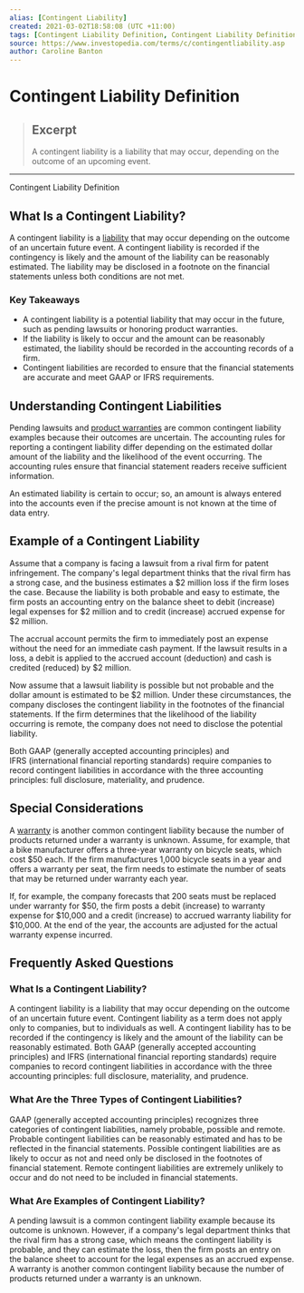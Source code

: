 ```yaml
---
alias: [Contingent Liability]
created: 2021-03-02T18:58:08 (UTC +11:00)
tags: [Contingent Liability Definition, Contingent Liability Definition]
source: https://www.investopedia.com/terms/c/contingentliability.asp
author: Caroline Banton
---
```


# Contingent Liability Definition

> ## Excerpt
> A contingent liability is a liability that may occur, depending on the outcome of an upcoming event.

---

Contingent Liability Definition
## What Is a Contingent Liability?

A contingent liability is a [liability](https://www.investopedia.com/articles/investing/041213/examples-assetliability-management.asp) that may occur depending on the outcome of an uncertain future event. A contingent liability is recorded if the contingency is likely and the amount of the liability can be reasonably estimated. The liability may be disclosed in a footnote on the financial statements unless both conditions are not met.

### Key Takeaways

-   A contingent liability is a potential liability that may occur in the future, such as pending lawsuits or honoring product warranties.
-   If the liability is likely to occur and the amount can be reasonably estimated, the liability should be recorded in the accounting records of a firm.
-   Contingent liabilities are recorded to ensure that the financial statements are accurate and meet GAAP or IFRS requirements.

## Understanding Contingent Liabilities

Pending lawsuits and [product warranties](https://www.investopedia.com/articles/pf/07/warranties.asp) are common contingent liability examples because their outcomes are uncertain. The accounting rules for reporting a contingent liability differ depending on the estimated dollar amount of the liability and the likelihood of the event occurring. The accounting rules ensure that financial statement readers receive sufficient information.

An estimated liability is certain to occur; so, an amount is always entered into the accounts even if the precise amount is not known at the time of data entry.

## Example of a Contingent Liability

Assume that a company is facing a lawsuit from a rival firm for patent infringement. The company's legal department thinks that the rival firm has a strong case, and the business estimates a $2 million loss if the firm loses the case. Because the liability is both probable and easy to estimate, the firm posts an accounting entry on the balance sheet to debit (increase) legal expenses for $2 million and to credit (increase) accrued expense for $2 million.

The accrual account permits the firm to immediately post an expense without the need for an immediate cash payment. If the lawsuit results in a loss, a debit is applied to the accrued account (deduction) and cash is credited (reduced) by $2 million.

Now assume that a lawsuit liability is possible but not probable and the dollar amount is estimated to be $2 million. Under these circumstances, the company discloses the contingent liability in the footnotes of the financial statements. If the firm determines that the likelihood of the liability occurring is remote, the company does not need to disclose the potential liability.

Both GAAP (generally accepted accounting principles) and IFRS (international financial reporting standards) require companies to record contingent liabilities in accordance with the three accounting principles: full disclosure, materiality, and prudence.

## Special Considerations

A [warranty](https://www.investopedia.com/terms/w/warranty.asp) is another common contingent liability because the number of products returned under a warranty is unknown. Assume, for example, that a bike manufacturer offers a three-year warranty on bicycle seats, which cost $50 each. If the firm manufactures 1,000 bicycle seats in a year and offers a warranty per seat, the firm needs to estimate the number of seats that may be returned under warranty each year.

If, for example, the company forecasts that 200 seats must be replaced under warranty for $50, the firm posts a debit (increase) to warranty expense for $10,000 and a credit (increase) to accrued warranty liability for $10,000. At the end of the year, the accounts are adjusted for the actual warranty expense incurred.

## Frequently Asked Questions

### What Is a Contingent Liability?

A contingent liability is a liability that may occur depending on the outcome of an uncertain future event. Contingent liability as a term does not apply only to companies, but to individuals as well. A contingent liability has to be recorded if the contingency is likely and the amount of the liability can be reasonably estimated. Both GAAP (generally accepted accounting principles) and IFRS (international financial reporting standards) require companies to record contingent liabilities in accordance with the three accounting principles: full disclosure, materiality, and prudence.

### What Are the Three Types of Contingent Liabilities?

GAAP (generally accepted accounting principles) recognizes three categories of contingent liabilities, namely probable, possible and remote. Probable contingent liabilities can be reasonably estimated and has to be reflected in the financial statements. Possible contingent liabilities are as likely to occur as not and need only be disclosed in the footnotes of financial statement. Remote contingent liabilities are extremely unlikely to occur and do not need to be included in financial statements.

### What Are Examples of Contingent Liability?

A pending lawsuit is a common contingent liability example because its outcome is unknown. However, if a company's legal department thinks that the rival firm has a strong case, which means the contingent liability is probable, and they can estimate the loss, then the firm posts an entry on the balance sheet to account for the legal expenses as an accrued expense. A warranty is another common contingent liability because the number of products returned under a warranty is an unknown.
